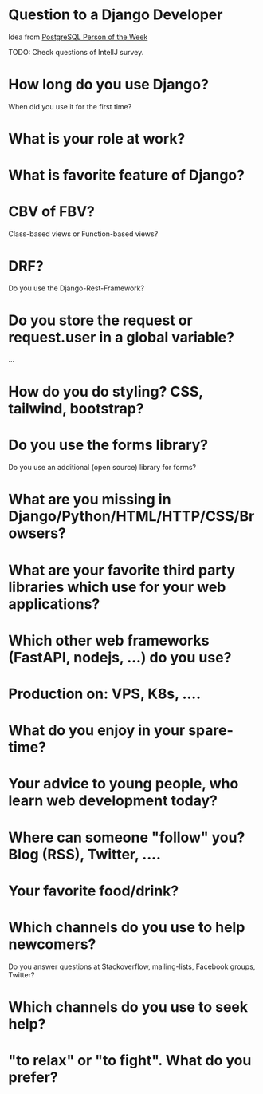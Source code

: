 # Question to a Django Developer

Idea from [PostgreSQL Person of the Week](https://postgresql.life/)

TODO: Check questions of IntellJ survey.


# How long do you use Django?

When did you use it for the first time?

# What is your role at work?

# What is favorite feature of Django?

# CBV of FBV?

Class-based views or Function-based views?

# DRF?

Do you use the Django-Rest-Framework?

# Do you store the request or request.user in a global variable?

...

# How do you do styling? CSS, tailwind, bootstrap?

# Do you use the forms library?

Do you use an additional (open source) library for forms?


# What are you missing in Django/Python/HTML/HTTP/CSS/Browsers?

# What are your favorite third party libraries which use for your web applications?

# Which other web frameworks (FastAPI, nodejs, ...) do you use?

# Production on: VPS, K8s, ....

# What do you enjoy in your spare-time?

# Your advice to young people, who learn web development today?

# Where can someone "follow" you? Blog (RSS), Twitter, ....

# Your favorite food/drink?

# Which channels do you use to help newcomers?

Do you answer questions at Stackoverflow, mailing-lists, Facebook groups, Twitter?

# Which channels do you use to seek help?


# "to relax" or "to fight". What do you prefer?
